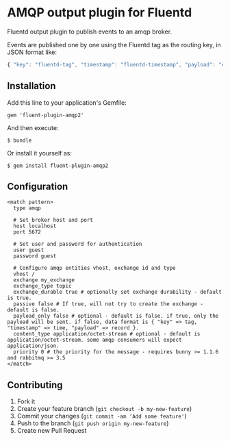 # AMQP output plugin for Fluentd

Fluentd output plugin to publish events to an amqp broker.

Events are published one by one using the Fluentd tag as the routing key, in JSON format like:

```javascript
{ "key": "fluentd-tag", "timestamp": "fluentd-timestamp", "payload": "event-payload" }
```

## Installation

Add this line to your application's Gemfile:

    gem 'fluent-plugin-amqp2'

And then execute:

    $ bundle

Or install it yourself as:

    $ gem install fluent-plugin-amqp2

## Configuration

```
<match pattern>
  type amqp

  # Set broker host and port
  host localhost
  port 5672

  # Set user and password for authentication
  user guest
  password guest

  # Configure amqp entities vhost, exchange id and type
  vhost /
  exchange my_exchange
  exchange_type topic
  exchange_durable true # optionally set exchange durability - default is true.
  passive false # If true, will not try to create the exchange - default is false.
  payload_only false # optional - default is false. if true, only the payload will be sent. if false, data format is { "key" => tag, "timestamp" => time, "payload" => record }.
  content_type application/octet-stream # optional - default is application/octet-stream. some amqp consumers will expect application/json.
  priority 0 # the priority for the message - requires bunny >= 1.1.6 and rabbitmq >= 3.5
</match>
```

## Contributing

1. Fork it
2. Create your feature branch (`git checkout -b my-new-feature`)
3. Commit your changes (`git commit -am 'Add some feature'`)
4. Push to the branch (`git push origin my-new-feature`)
5. Create new Pull Request
